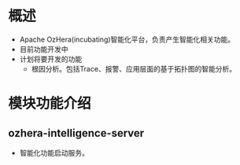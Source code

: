 <!--

    Licensed to the Apache Software Foundation (ASF) under one
    or more contributor license agreements.  See the NOTICE file
    distributed with this work for additional information
    regarding copyright ownership.  The ASF licenses this file
    to you under the Apache License, Version 2.0 (the
    "License"); you may not use this file except in compliance
    with the License.  You may obtain a copy of the License at

      http://www.apache.org/licenses/LICENSE-2.0

    Unless required by applicable law or agreed to in writing,
    software distributed under the License is distributed on an
    "AS IS" BASIS, WITHOUT WARRANTIES OR CONDITIONS OF ANY
    KIND, either express or implied.  See the License for the
    specific language governing permissions and limitations
    under the License.

-->

# 概述
+ Apache OzHera(incubating)智能化平台，负责产生智能化相关功能。
+ 目前功能开发中
+ 计划将要开发的功能
  + 根因分析。包括Trace、报警、应用层面的基于拓扑图的智能分析。
# 模块功能介绍

## ozhera-intelligence-server

+ 智能化功能启动服务。
